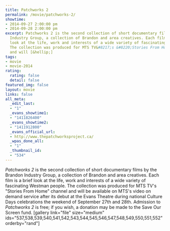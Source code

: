 ```yaml
---
title: Patchworks 2
permalink: /movie/patchworks-2/
showtime:
- 2014-09-27 2:00:00 pm
- 2014-09-28 2:00:00 pm
excerpt: Patchworks 2 is the second collection of short documentary films by the Brandon
  Industry Group, a collection of Brandon and area creatives. Each film is a brief
  look at the life, work and interests of a wide variety of fascinating Westman people.
  The collection was produced for MTS TV&#8217;s &#8220;Stories From Home&#8221; channel
  and will [&hellip;]
tags:
- movie
- movie-2014
rating:
  rating: false
  detail: false
featured_img: false
layout: movie
links: false
all_meta:
  _edit_last:
  - "1"
  _evans_showtime1:
  - "1411826400"
  _evans_showtime2:
  - "1411912800"
  _evans_official_url:
  - http://www.thepatchworksproject.ca/
  _wpas_done_all:
  - "1"
  _thumbnail_id:
  - "534"
---
```


*Patchworks 2* is the second collection of short documentary films by the Brandon Industry Group, a collection of Brandon and area creatives. Each film is a brief look at the life, work and interests of a wide variety of fascinating Westman people. The collection was produced for MTS TV's "Stories From Home" channel and will be available on MTS's video on demand service after its debut at the Evans Theatre during national Culture Days celebrations the weekend of <span class="aBn" data-term="goog_1934388508" tabindex="0"><span class="aQJ">September 27th and 28th</span></span>. Admission to *Patchworks 2* is free; if you wish, a donation may be made to the Save Our Screen fund. \[gallery link="file" size="medium" ids="537,538,539,540,541,542,543,544,545,546,547,548,549,550,551,552" orderby="rand"\]